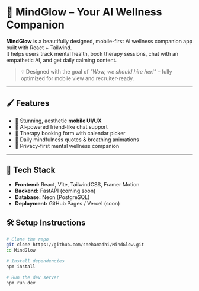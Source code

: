 # 🌟 MindGlow – Your AI Wellness Companion

**MindGlow** is a beautifully designed, mobile-first AI wellness companion app built with React + Tailwind.  
It helps users track mental health, book therapy sessions, chat with an empathetic AI, and get daily calming content.

> 💡 Designed with the goal of *"Wow, we should hire her!"* – fully optimized for mobile view and recruiter-ready.

---

## 🖌️ Features

- 🎨 Stunning, aesthetic **mobile UI/UX**
- 🤖 AI-powered friend-like chat support
- 📅 Therapy booking form with calendar picker
- 🌸 Daily mindfulness quotes & breathing animations
- 🔐 Privacy-first mental wellness companion

---

## 🔧 Tech Stack

- **Frontend:** React, Vite, TailwindCSS, Framer Motion
- **Backend:** FastAPI (coming soon)
- **Database:** Neon (PostgreSQL)
- **Deployment:** GitHub Pages / Vercel (soon)

## 🛠️ Setup Instructions

```bash
# Clone the repo
git clone https://github.com/snehamadhi/MindGlow.git
cd MindGlow

# Install dependencies
npm install

# Run the dev server
npm run dev
